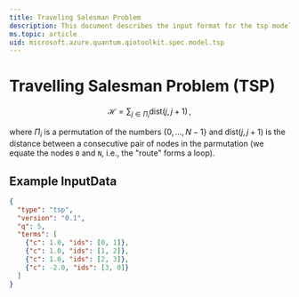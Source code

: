 ```yaml
---
title: Traveling Salesman Problem
description: This document describes the input format for the tsp model.
ms.topic: article
uid: microsoft.azure.quantum.qiotoolkit.spec.model.tsp
---
```


Travelling Salesman Problem (TSP)
=================================

```math
\mathcal{H} = \sum_{j\in\Pi_i} \text{dist}(j, j+1)\,,
```

where $`\Pi_i`$ is a permutation of the numbers $`\{0,\ldots,N-1\}`$ and
$`\text{dist}(j, j+1)`$ is the distance between a consecutive pair of nodes in the
parmutation (we equate the nodes `0` and `N`, i.e., the "route" forms a
loop).




Example InputData
-------------------

```json
{
  "type": "tsp",
  "version": "0.1",
  "q": 5,
  "terms": [
    {"c": 1.0, "ids": [0, 1]},
    {"c": 1.0, "ids": [1, 2]},
    {"c": 1.0, "ids": [2, 3]},
    {"c": -2.0, "ids": [3, 0]}
  ]
}
```


